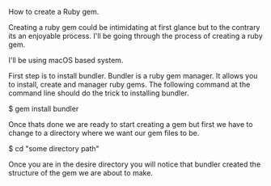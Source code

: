 

How to create a Ruby gem.

Creating a ruby gem could be intimidating at first glance but to the contrary its an enjoyable process.
I'll be going through the process of creating a ruby gem.

I'll be using macOS based system.

First step is to install bundler. Bundler is a ruby gem manager. It allows you to install, create and manager ruby gems. The following command at the command line should do the trick to installing bundler.

  $ gem install bundler

Once thats done we are ready to start creating a gem but first we have to change to a directory where we want our gem files to be.

  $ cd "some directory path"

Once you are in the desire directory you will notice that bundler created the structure of the gem we are about to make.
